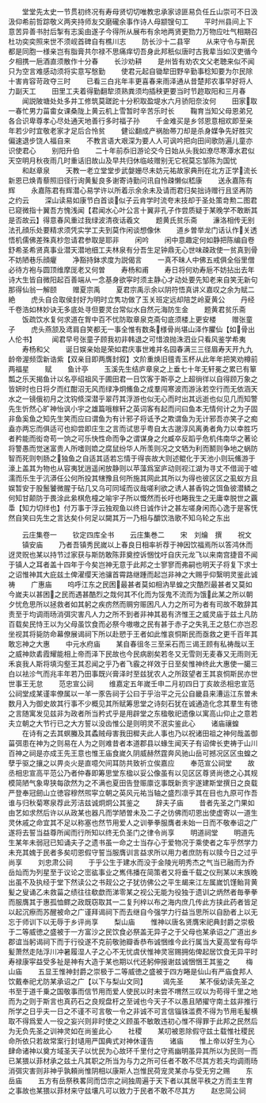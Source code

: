 <!-- { "loadSidebar": true } -->
　　堂堂先太史一节贯初终况有寿母贤切切唯教忠承家谅匪易负任丘山崇可不日汲汲仰希前哲踪敬义两夹持师友交磨礲余事作诗人母颛锼句工
　　平时州县间上下意苦异善书肘后掣有志奚由遂子今得所从展布有余地两贤更勠力万物应吐气相期召杜功奕奕照来世不须岘首碑自有樵川志
　　防长沙十二县宰
　　从来守令与斯民都是同胞一様亲岂有脂膏共尔禄不思痛痒切吾身此邦秖似唐时古我辈当如汉吏循今夕相携一巵酒直须散作十分春
　　长沙劝耕
　　是州皆有劝农文父老聴来似不闻只为空言难感动须将实意写慇勤
　　使君元起自锄犂田野辛勤事稔知要为尔民除十害肯容苛政夺三时
　　已看三白兆年丰更喜春来雨泽通从昔楚邦农事早好将人力副天工
　　田里工夫着得勤翻犂须熟粪须均插秧更要当时节趂取阳和三月春
　　闻説陂塘处处多并工修筑莫蹉跎十分积取盈堤水六月骄阳奈汝何
　　田家取一春忙男力菑畬女课桑陇上黄云机上雪暂时辛苦乐时长
　　鞠育当知父母恩弟兄各合识卑尊孝心尽处通天地善行多时福子孙
　　千金难买是乡邻恩意相欢即至亲年若少时宜敬老家才足后合怜贫
　　健讼翻成产祸胎帯刀却是杀身媒争先好胜灾偏速退步饶人福自来
　　不教言语大艰深为要人人可讽吟把向田间歌防遍儿童亦识使君心
　　别阳升伯
　　二十年前忝旧游论交今日始从头我如潦尽寒潭水君似天空明月秋夜雨几时重话旧故山及早共归休临岐赠别无它祝莫忘邹陈为国忧
　　和赵章泉
　　天教一老立堂堂步武媻姗尽未妨元祐故家典刑在北方正学流长新恩已焕青藜照旧径行询黄髪良多谢寄诗勤问讯自怜疎懒似嵇康
　　送永嘉陈有辉
　　永嘉陈君有辉潜心易学许以所着示余余未及请而君归矣拙诗赠行且坚再防之约云
　　深山读易如康节白首谈似子云肯学时流夸末技却于圣处策竒勲二图君已窥微指十翼吾方愧浅闻【君闻水心叶公言十翼非孔子作尝质疑于某晚学不敢断其是否故云】得意春风重过我绿波清夜话羲文
　　题黄氏贫乐斋
　　濓洛相传无别法孔顔乐处要精求须凭实学工夫到莫作闲谈想像休
　　道乡曽举龙门话认作关透悟机儒佛差殊真杪忽请君参取是耶非
　　闲吟
　　闲中意趣定何如静把陈编自卷舒希圣希贤真事业潜天潜地细工夫林泉有分吾生足钟鼎无心世味疎政使一贫真到骨不妨陋巷乐顔癯
　　净豁持鉢求度为説偈言
　　一真不昧人中佛五戒俱全俗里僧必待方袍与圆顶维摩厐老又何曽
　　寿杨和甫
　　寿日将何劝寿巵不妨拈出去年诗大生皆自微阳起百善端从一念基身欲寜时须主静心才动处要先知老来自笑无新句那得仙翁一解颐
　　赠夏宗禹
　　夏君宗禹示余以阴符悟真讲义嘉叹之余为赋二絶
　　虎头自合取侯封好为明时立隽功做了玉关班定远却陪芝岭夏黄公
　　丹经千卷浩如林妙诀无多底处寻但要灵台常似水自然元海防生金
　　题黄君贫乐斋
　　饭疏饮水复何求道在胷中百不忧防取章泉克斋句底须楼上更安楼
　　赠张童子
　　虎头燕颔及鸢肩自笑都无一事全惟有数条様骨尚堪山泽作臞仙【如骨出人伦书】
　　闻君早号张童子顾我初非韩退之可惜浪抛洙泗业只看风鉴学希夷
　　寿杨和父
　　诞日娱亲始是荣如君庆事世难并名园春满三三径眉寿天开九九龄帝渥频霑新诰紫【双亲目即两膺封叙】文阶重焕旧氊青玉杯从此年年把笑劝樽前两福星
　　赋
　　鱼计亭
　　玉溪先生结庐章泉之上垂七十年无轩冕之累已有箪瓢之乐天揭鱼计以名亭绍祖风于圃田君一日饮客于斯亭之上超徜徉以自得顾万象之皆妍时也日将夕而红酣沼无风而绿净炯鯈鱼之成羣闯寒波而游泳若空行而无依涵天水之一镜俄初月之沈钩倐深潜乎翠荇其浮游也似无心而时出其远逝也似见几而知警先生忻然心旷神怡讽小宇之雄篇哦稼轩之英词客有起而问曰鱼本无情何计之为子固非鱼奚鱼之知先生笑而应曰谓鱼为有计邪子将诋予之欺谓鱼为无计邪吾亦笑子之痴盍亦两忘而俱适可也抑尝即庄生之言而试思乎粤自太古邈淳风离勇者角力以幸胜巧者矜能而衒竒苟一饷之可乐快性命而争之谓谋身之允臧卒反蹈乎危机伟南华之著论将警愚而觉迷富贵人所嗜则嫓之腐鼠纷华人所羡则况之文牺为利而鬭则争地之蜗防智而死则刳肠之独鱼之自适其适若忘情于得丧故大则述鲲化于天池小则玩鯈游于濠上盖其为物也从容夷犹逍遥闲放静则以苹藻爲室庐动则视江湖为寻丈不借润于嘘濡而乐生于沆漭任公何所投其犗豫且何所施其网此其所以为得也彼区区之虱蚁方且娱暂安于股鬛饕微腥于砧几又乌可同域而议哉嗟利欲之诱人甚香钩之饵鱼彼潜鳞之何知甘颠防于畏涂此絫棋危橦之喻宇子所以慨然而长吁也睠我生之无庸幸脱世之覊馽【知力切绊也】付万事于浮云独观鱼以终日诚作计之甚左嗟身闲而心逸于是客怃然自笑曰先生之言达矣仆何足以闚其万一乃相与釂饮浩歌不知乌轮之东出

　　云庄集卷一
　　钦定四库全书
　　云庄集巻二
　　宋　刘爚　撰
　　祝文
　　镇安庙
　　乃者吾镇秀民嵗以上春良日相率祈荐于神因饮福焉所以答鸿休而迓灵贶也某以持节过家获与斯防敢陈菲奠控诉悃忱吁自庆元龙飞以来南宫捷音不闻于镇人之耳者盖十四年于今矣岂神无意于此邦之士寥寥而弗嗣也明天子将复下求士之诏惟神其大庇兹土俾濯缨天池骧首霄路继踵而起岂非神之大赐乎仰繄明灵鉴此诚祷
　　广惠庙
　　呜呼江东之民困最甚者莫如相汭旱蝗之灾酷烈最甚者又莫如今嵗夫以甚困之民而遇甚酷烈之烖何其不化而为馁鬼不流而为饿此某之所以朝夕忧危思所以拯救者如其躬之疾疠然而赒穷赈困凡人力之所可为者有司故不敢辞其责至于均调雨旸消弭灾害凡人力之所不到者非神其曷有济惟王之威灵庙于兹土凡防百载矣民恃王以为父母虽饮食而必祭今嗷嗷之民有甚于赤子之失乳王之慈仁亦岂忍坐视其将毙防命幕僚展谒祠下所以赴愬于王者如此惟哀恫斯民而亟救之更千百年其敢忘神之大惠
　　中元水府庙
　　某自春徂冬三至采石而三谒王顾有私祷哉以王之威神欻砉霞耀能相上帝而泽下民故也今民病剧矣若冬又无雪则无麦春又无雨则无禾哀我人斯将填沟壑王其忍闻之乎乃者飞霰之祥效于日至矣惟神终此大惠使一臈三白以袪沴气而兆丰年若乃田事既兴膏泽时至兹犹农人之所跂望者王其哀恫斯民亦世世事王无怠
　　范忠宣公祠
　　维嘉定五年嵗壬申二月初四日丁亥故丞相忠宣范公祠堂成某谨率僚属以一羊一豕告祠于公曰于乎治平之元公自畿县来漕运江东曽未数月入为御史故其行事不少概见其所赋筹思堂之诗刻石犹在诚通造化念其羣生有徳之言随寓发见兹非为政者所当矜式乎是用辟堂之东楹敬祀遗像以寓高山仰止之意若夫立朝之大节行已之大方誓以没齿惟公是则明灵不泯实鉴此心
　　诸庙禳蝗
　　在诗有之去其螟螣及其蟊贼母害我田穉夫此人事也乃以祝诸田祖之神何哉盖御菑弭患在神为之则易在人为之则难昔者本道郡县以蝝生闻天子有诏俾长吏祷于山川百神之祠是亦成王先王意也惟王庙食嵗久阴威赫然霆奔风驰山岳可撼况区区虫蝗之孽乎驱之攘之以畀炎火是直噫欠间耳防共致祈立俟嘉应
　　奉范宣公祠堂
　　故丞相忠宣高平范公乃者仲春即筹思堂东楹以妥公像虽有以见区区尊贤尚徳之心其规模简陋气象卑狭每欿然为之不满也夏田告登赈廪讫事既新贡宇遂建斯堂撰日之良载严登奉冠劒山立徳容穆然煕寜立朝之英风元祐当轴之盛烈凛乎其在目也九原可作吾谁与归秋菊寒泉荐此芳洁兹诚炯炯公其鉴之
　　辞夫子庙
　　昔者先圣之门果如由艺如求然后许以从政某也器凡而学陋曽未及二子之彷佛而叨恩出使虚寄以一道生灵休戚之命宜其不足以称塞也然节用爱人之训拳拳服膺者未始一日而不敬奉诏之广遂将去誓当益尊所闻而行所知以终无负圣门之律令尚享
　　明道祠堂
　　明道先生某年未弱冠已知诵夫子之遗书虽一命之士当存心于爱物况于乘使者之车乎然学力未充其媿于民者多矣叨恩假守誓当服膺训言益求所以用力者庶防有以赎今日之过乎尚享
　　刘忠肃公祠
　　于乎公生于建水而没于金陵光明秀杰之气当已融而为乔岳灿而为列星至于议论之崈谹事业之嶲伟播在简策者又将垂千载之仪刑某以末族晚出虽不及执经于堂下然读公之书觌公之子犹彷佛公之平生朅来江左属嵗饥馑鲐背黄髪之叟诵乙未救菑之绩往往欷歔而涕零某之视公无能为役独于遗训之炳然者毎拳拳而服膺其于惠孤恤鳏之政既窃取其一二复刋梓以布之海内庶几传此方挟此药者皆足以起沉瘵而苏醒被命之广谨拜谒祠下而去继自今强学力行益当思所以自励者上以无忘于师训下以无辱于乡评尚享
　　梨山庙
　　惟神以唐名贤膺宋祀典封爵之崇极于二等威徳之盛被于一方富沙之民饮食必祭盖无异子之于父母也某承诏之广道出乡郡谊当躬谒祠下而于行役遂不克前敬驰瓣香恭布诚悃维今此行属当大夏高堂有母华髪萧然走陆浮川冲暑履湿人子之心不无忧虞伏惟神灵宻赐拥佑俾起居饮食无异平时寿禄康寜益受多祉是神有大造于某也期以代还躬伸报谢兹诚悃悃王其鉴之
　　梅山庙
　　五显王惟神封爵之崇极于二等威徳之盛被于四方睠是仙山有严庙食邦人饮戴奉祀尤防某承诏之广【以下与梨山文同】
　　谒先圣
　　某不佞幼读先圣之书至于道千乗之国敬事而信节用而爱人使民以时未尝不喟然三叹以为苟得千里之地而为之则于斯言也真药石之良规盘杅之至诫也今天子不以愚且陋擢守南土兹非推行所学之日乎夫一日之不谨不可言敬一令之非诚不可言信锱铢滥费不得为节用毛髪横取不得爲爱人一役之妄兴则非时使之义顾虽不敏敢违初心惟不得罪于此邦之民然后为无负先圣之训神灵如在尚鉴此心
　　社稷
　　某叨被恩除假守兹土载惟社稷民命所依只若故常案行封壝用严国典式对神休谨告
　　诸庙
　　惟上帝以好生为心肆命诸神以奠方域圣天子以忧民为心故环千里付之守焉幽明虽异其所以为民则一而已某猥以菲材承之兹土凡其职之所当为与力之所可任者不敢不尽其方若夫均调雨旸消弭灾害则非神乎孰頼尚惟阴相以康斯人岂惟民荷宠灵某亦与受无穷之赐
　　东岳庙
　　五方有岳祭秩畧同而岱宗之祠独周遍于天下者以其居平秩之方而主生育之事故也某猥以菲材来守兹壤凡可以致力于民者不敢不尽其方
　　赵忠简公祠

